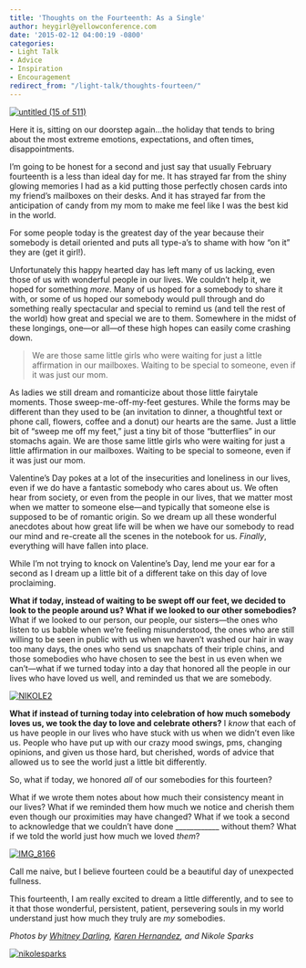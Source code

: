 ```yaml
---
title: 'Thoughts on the Fourteenth: As a Single'
author: heygirl@yellowconference.com
date: '2015-02-12 04:00:19 -0800'
categories:
- Light Talk
- Advice
- Inspiration
- Encouragement
redirect_from: "/light-talk/thoughts-fourteen/"
---
```


[![untitled (15 of 511)](http://yellowconference.com/wp-content/uploads/2015/02/untitled-15-of-511.jpg)](http://yellowconference.com/wp-content/uploads/2015/02/untitled-15-of-511.jpg)

Here it is, sitting on our doorstep again…the holiday that tends to bring about the most extreme emotions, expectations, and often times, disappointments.

I’m going to be honest for a second and just say that usually February fourteenth is a less than ideal day for me. It has strayed far from the shiny glowing memories I had as a kid putting those perfectly chosen cards into my friend’s mailboxes on their desks. And it has strayed far from the anticipation of candy from my mom to make me feel like I was the best kid in the world.

For some people today is the greatest day of the year because their somebody is detail oriented and puts all type-a’s to shame with how “on it” they are (get it girl!).

Unfortunately this happy hearted day has left many of us lacking, even those of us with wonderful people in our lives. We couldn’t help it, we hoped for something _more_. Many of us hoped for a somebody to share it with, or some of us hoped our somebody would pull through and do something really spectacular and special to remind us (and tell the rest of the world) how great and special we are to them. Somewhere in the midst of these longings, one—or all—of these high hopes can easily come crashing down.

> We are those same little girls who were waiting for just a little affirmation in our mailboxes. Waiting to be special to someone, even if it was just our mom.

As ladies we still dream and romanticize about those little fairytale moments. Those sweep-me-off-my-feet gestures. While the forms may be different than they used to be (an invitation to dinner, a thoughtful text or phone call, flowers, coffee and a donut) our hearts are the same. Just a little bit of “sweep me off my feet,” just a tiny bit of those “butterflies” in our stomachs again. We are those same little girls who were waiting for just a little affirmation in our mailboxes. Waiting to be special to someone, even if it was just our mom.

Valentine’s Day pokes at a lot of the insecurities and loneliness in our lives, even if we do have a fantastic somebody who cares about us. We often hear from society, or even from the people in our lives, that we matter most when we matter to someone else—and typically that someone else is supposed to be of romantic origin. So we dream up all these wonderful anecdotes about how great life will be when we have our somebody to read our mind and re-create all the scenes in the notebook for us. _Finally_, everything will have fallen into place.

While I’m not trying to knock on Valentine’s Day, lend me your ear for a second as I dream up a little bit of a different take on this day of love proclaiming.

**What if today, instead of waiting to be swept off our feet, we decided to look to the people around us? What if we looked to our other somebodies?** What if we looked to our person, our people, our sisters—the ones who listen to us babble when we’re feeling misunderstood, the ones who are still willing to be seen in public with us when we haven’t washed our hair in way too many days, the ones who send us snapchats of their triple chins, and those somebodies who have chosen to see the best in us even when we can’t—what if we turned today into a day that honored all the people in our lives who have loved us well, and reminded us that we are somebody.

[![NIKOLE2](http://yellowconference.com/wp-content/uploads/2015/02/NIKOLE2.jpg)](http://yellowconference.com/wp-content/uploads/2015/02/NIKOLE2.jpg)

**What if instead of turning today into celebration of how much somebody loves us, we took the day to love and celebrate others?** I _know_ that each of us have people in our lives who have stuck with us when we didn’t even like us. People who have put up with our crazy mood swings, pms, changing opinions, and given us those hard, but cherished, words of advice that allowed us to see the world just a little bit differently.

So, what if today, we honored _all_ of our somebodies for this fourteen?

What if we wrote them notes about how much their consistency meant in our lives? What if we reminded them how much we notice and cherish them even though our proximities may have changed? What if we took a second to acknowledge that we couldn’t have done ____________ without them? What if we told the world just how much we loved _them_?

[![IMG_8166](http://yellowconference.com/wp-content/uploads/2015/02/IMG_8166.jpg)](http://yellowconference.com/wp-content/uploads/2015/02/IMG_8166.jpg)

Call me naive, but I believe fourteen could be a beautiful day of unexpected fullness.

This fourteenth, I am really excited to dream a little differently, and to see to it that those wonderful, persistent, patient, persevering souls in my world understand just how much they truly are _my_ somebodies.

_Photos by [Whitney Darling](http://whitneydarling.com/), [Karen Hernandez](http://alwaysjoyfulkaren.blogspot.com/), and Nikole Sparks_

[![nikolesparks](http://yellowconference.com/wp-content/uploads/2015/02/nikolesparks.jpg)](http://nikolesparksdesign.com/)
